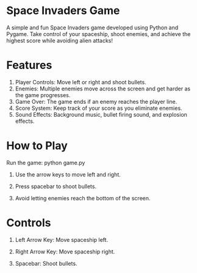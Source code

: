 # Space Invaders Game

A simple and fun Space Invaders game developed using Python and Pygame. Take control of your spaceship, shoot enemies, and achieve the highest score while avoiding alien attacks!

# Features
1. Player Controls: Move left or right and shoot bullets.
2. Enemies: Multiple enemies move across the screen and get harder as the game progresses.
3. Game Over: The game ends if an enemy reaches the player line.
4. Score System: Keep track of your score as you eliminate enemies.
5. Sound Effects: Background music, bullet firing sound, and explosion effects.

# How to Play

Run the game:
python game.py

1. Use the arrow keys to move left and right.

2. Press spacebar to shoot bullets.

3. Avoid letting enemies reach the bottom of the screen.

# Controls

1. Left Arrow Key: Move spaceship left.

2. Right Arrow Key: Move spaceship right.

3. Spacebar: Shoot bullets.
